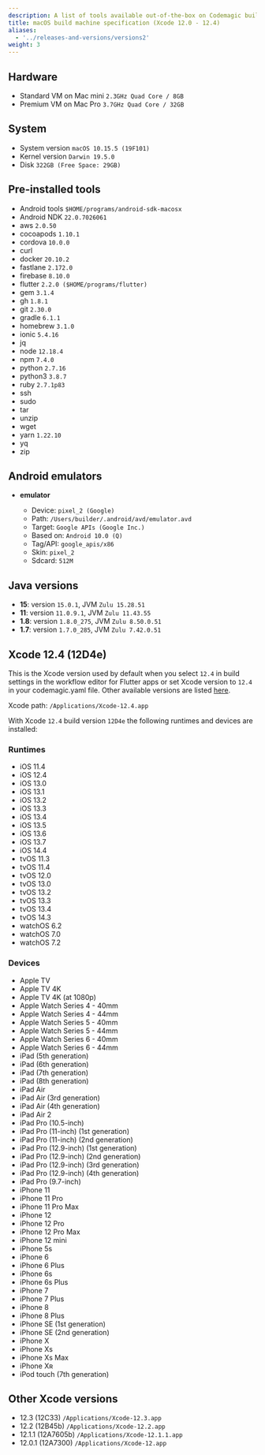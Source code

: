 ```yaml
---
description: A list of tools available out-of-the-box on Codemagic build machines.
title: macOS build machine specification (Xcode 12.0 - 12.4)
aliases:
  - '../releases-and-versions/versions2'
weight: 3
---
```


## Hardware

- Standard VM on Mac mini `2.3GHz Quad Core / 8GB`
- Premium VM on Mac Pro `3.7GHz Quad Core / 32GB`

## System

- System version `macOS 10.15.5 (19F101)`
- Kernel version `Darwin 19.5.0`
- Disk `322GB (Free Space: 29GB)`

## Pre-installed tools

- Android tools `$HOME/programs/android-sdk-macosx`
- Android NDK `22.0.7026061`
- aws `2.0.50`
- cocoapods `1.10.1`
- cordova `10.0.0`
- curl
- docker `20.10.2`
- fastlane `2.172.0`
- firebase `8.10.0`
- flutter `2.2.0 ($HOME/programs/flutter)`
- gem `3.1.4`
- gh `1.8.1`
- git `2.30.0`
- gradle `6.1.1`
- homebrew `3.1.0`
- ionic `5.4.16`
- jq
- node `12.18.4`
- npm `7.4.0`
- python `2.7.16`
- python3 `3.8.7`
- ruby `2.7.1p83`
- ssh
- sudo
- tar
- unzip
- wget
- yarn `1.22.10`
- yq
- zip

## Android emulators

- **emulator**

    - Device: `pixel_2 (Google)`
    - Path: `/Users/builder/.android/avd/emulator.avd`
    - Target: `Google APIs (Google Inc.)`
    - Based on: `Android 10.0 (Q)`
    - Tag/API: `google_apis/x86`
    - Skin: `pixel_2`
    - Sdcard: `512M`

## Java versions

- **15**: version `15.0.1`, JVM `Zulu 15.28.51`
- **11**: version `11.0.9.1`, JVM `Zulu 11.43.55`
- **1.8**: version `1.8.0_275`, JVM `Zulu 8.50.0.51`
- **1.7**: version `1.7.0_285`, JVM `Zulu 7.42.0.51`

## Xcode 12.4 (12D4e)

This is the Xcode version used by default when you select `12.4` in build settings in the workflow 
editor for Flutter apps or set Xcode version to `12.4` in your codemagic.yaml file. 
Other available versions are listed [here](#other-xcode-versions).

Xcode path: `/Applications/Xcode-12.4.app`

With Xcode `12.4` build version `12D4e` the following runtimes and devices are installed:

### Runtimes

- iOS 11.4
- iOS 12.4
- iOS 13.0
- iOS 13.1
- iOS 13.2
- iOS 13.3
- iOS 13.4
- iOS 13.5
- iOS 13.6
- iOS 13.7
- iOS 14.4
- tvOS 11.3
- tvOS 11.4
- tvOS 12.0
- tvOS 13.0
- tvOS 13.2
- tvOS 13.3
- tvOS 13.4
- tvOS 14.3
- watchOS 6.2
- watchOS 7.0
- watchOS 7.2

### Devices

- Apple TV
- Apple TV 4K
- Apple TV 4K (at 1080p)
- Apple Watch Series 4 - 40mm
- Apple Watch Series 4 - 44mm
- Apple Watch Series 5 - 40mm
- Apple Watch Series 5 - 44mm
- Apple Watch Series 6 - 40mm
- Apple Watch Series 6 - 44mm
- iPad (5th generation)
- iPad (6th generation)
- iPad (7th generation)
- iPad (8th generation)
- iPad Air
- iPad Air (3rd generation)
- iPad Air (4th generation)
- iPad Air 2
- iPad Pro (10.5-inch)
- iPad Pro (11-inch) (1st generation)
- iPad Pro (11-inch) (2nd generation)
- iPad Pro (12.9-inch) (1st generation)
- iPad Pro (12.9-inch) (2nd generation)
- iPad Pro (12.9-inch) (3rd generation)
- iPad Pro (12.9-inch) (4th generation)
- iPad Pro (9.7-inch)
- iPhone 11
- iPhone 11 Pro
- iPhone 11 Pro Max
- iPhone 12
- iPhone 12 Pro
- iPhone 12 Pro Max
- iPhone 12 mini
- iPhone 5s
- iPhone 6
- iPhone 6 Plus
- iPhone 6s
- iPhone 6s Plus
- iPhone 7
- iPhone 7 Plus
- iPhone 8
- iPhone 8 Plus
- iPhone SE (1st generation)
- iPhone SE (2nd generation)
- iPhone X
- iPhone Xs
- iPhone Xs Max
- iPhone Xʀ
- iPod touch (7th generation)

## Other Xcode versions

- 12.3 (12C33) `/Applications/Xcode-12.3.app`
- 12.2 (12B45b) `/Applications/Xcode-12.2.app`
- 12.1.1 (12A7605b) `/Applications/Xcode-12.1.1.app`
- 12.0.1 (12A7300) `/Applications/Xcode-12.app`

